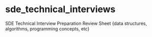 sde_technical_interviews
========================

SDE Technical Interview Preparation Review Sheet {data structures, algorithms, programming concepts, etc}
